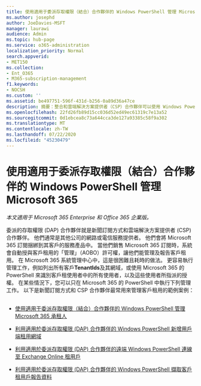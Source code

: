 ```yaml
---
title: 使用適用于委派存取權限（結合）合作夥伴的 Windows PowerShell 管理 Microsoft 365
ms.author: josephd
author: JoeDavies-MSFT
manager: laurawi
audience: Admin
ms.topic: hub-page
ms.service: o365-administration
localization_priority: Normal
search.appverid:
- MET150
ms.collection:
- Ent_O365
- M365-subscription-management
f1.keywords:
- NOCSH
ms.custom: ''
ms.assetid: be497751-596f-431d-b256-0a89d36a47ce
description: 摘要：整合和雲端解決方案提供者（CSP）合作夥伴可以使用 Windows PowerShell 來管理 Microsoft 365 客戶承租人。
ms.openlocfilehash: 22fd26fb89d15cc036d52ed49ec61319c7e13a52
ms.sourcegitcommit: 0d1ebcea8c73a644cca3de127a93385c58f9a302
ms.translationtype: MT
ms.contentlocale: zh-TW
ms.lasthandoff: 07/22/2020
ms.locfileid: "45230479"
---
```

# <a name="manage-microsoft-365-with-windows-powershell-for-delegated-access-permissions-dap-partners"></a>使用適用于委派存取權限（結合）合作夥伴的 Windows PowerShell 管理 Microsoft 365

*本文適用于 Microsoft 365 Enterprise 和 Office 365 企業版。*

委派的存取權限 (DAP) 合作夥伴就是新聞訂閱方式和雲端解決方案提供者 (CSP) 合作夥伴。 他們通常是其他公司的網路或電信服務提供者。 他們會將 Microsoft 365 訂閱捆綁到其客戶的服務產品中。 當他們銷售 Microsoft 365 訂閱時，系統會自動授與客戶租用的「管理」（AOBO）許可權，讓他們能管理及報告客戶租用。 在 Microsoft 365 系統管理中心中，這是很困難且耗時的做法。 更容易執行管理工作，例如列出所有客戶**TenantIds**及其網域，或使用 Microsoft 365 的 PowerShell 來識別客戶租使用者中的所有使用者，以及這些使用者所指派的授權。 在某些情況下，您可以只在 Microsoft 365 的 PowerShell 中執行下列管理工作。 以下是新聞訂閱方式和 CSP 合作夥伴最常用來管理客戶租用的範例案例：
  
## 

- [使用適用于委派存取權限（結合）合作夥伴的 Windows PowerShell 管理 Microsoft 365 承租人](manage-office-365-tenants-with-windows-powershell-for-delegated-access-permissio.md)
    
- [利用適用於委派存取權限 (DAP) 合作夥伴的 Windows PowerShell 新增用戶端租用網域](add-a-domain-to-a-client-tenancy-with-windows-powershell-for-delegated-access-pe.md)
    
- [利用適用於委派存取權限 (DAP) 合作夥伴的遠端 Windows PowerShell 連線至 Exchange Online 租用戶](connect-to-exchange-online-tenants-with-remote-windows-powershell-for-delegated.md)
    
- [利用適用於委派存取權限 (DAP) 合作夥伴的 Windows PowerShell 擷取客戶租用戶報告資料](retrieve-customer-tenant-reporting-data-with-windows-powershell-for-delegated-ac.md)
    

    


